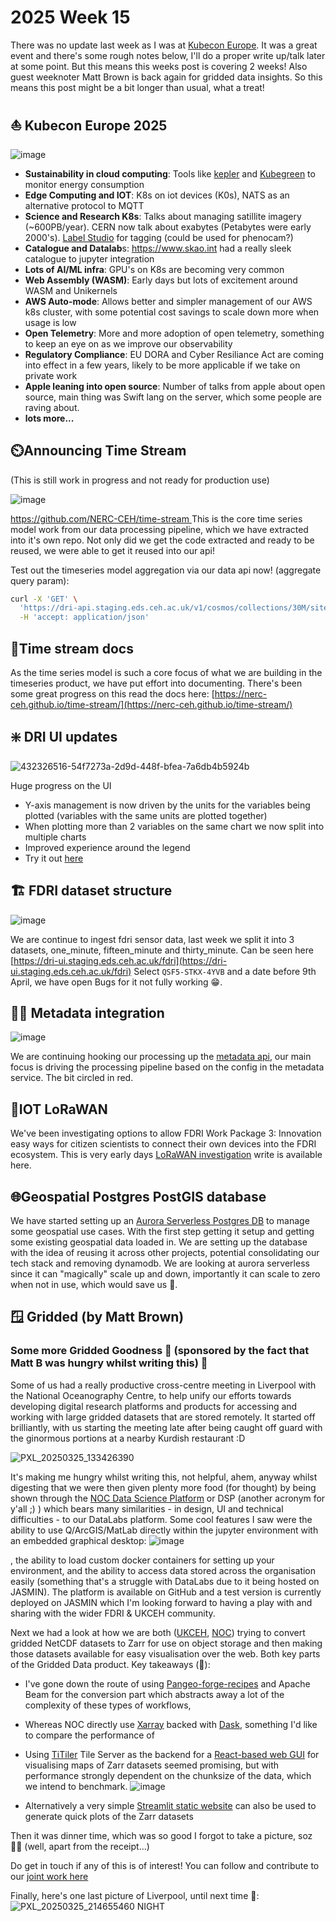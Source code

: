# 2025 Week 15

There was no update last week as I was at [Kubecon Europe](https://events.linuxfoundation.org/kubecon-cloudnativecon-europe/). It was a great event and there's some rough notes below, I'll do a proper write up/talk later at some point. But this means this weeks post is covering 2 weeks! Also guest weeknoter Matt Brown is back again for gridded data insights.  So this means this post might be a bit longer than usual, what a treat!

## ⛵ Kubecon Europe 2025
![image](https://github.com/user-attachments/assets/65fd2067-11ec-4e70-a057-a8d40307c062)


- **Sustainability in cloud computing**: Tools like [kepler](https://sustainable-computing.io/) and [Kubegreen](https://kube-green.dev/) to monitor energy consumption
- **Edge Computing and IOT**: K8s on iot devices (K0s), NATS as an alternative protocol to MQTT
- **Science and Research K8s**: Talks about managing satillite imagery (~600PB/year). CERN now talk about exabytes (Petabytes were early 2000's). [Label Studio](https://labelstud.io/) for tagging (could be used for phenocam?)
- **Catalogue and Datalab**s: https://www.skao.int had a really sleek catalogue to jupyter integration
- **Lots of AI/ML infra**: GPU's on K8s are becoming very common
- **Web Assembly (WASM)**: Early days but lots of excitement around WASM and Unikernels
- **AWS Auto-mode**: Allows better and simpler management of our AWS k8s cluster, with some potential cost savings to scale down more when usage is low
- **Open Telemetry**: More and more adoption of open telemetry, something to keep an eye on as we improve our observability
- **Regulatory Compliance**: EU DORA and Cyber Resiliance Act are coming into effect in a few years, likely to be more applicable if we take on private work
- **Apple leaning into open source**: Number of talks from apple about open source, main thing was Swift lang on the server, which some people are raving about.
- **lots more...**


## ⏲️Announcing Time Stream
(This is still work in progress and not ready for production use)

![image](https://github.com/user-attachments/assets/81d6436b-3ffd-4ac5-95cb-84542f59d1e3)

[https://github.com/NERC-CEH/time-stream 
](https://github.com/NERC-CEH/time-stream 
)
This is the core time series model work from our data processing pipeline, which we have extracted into it's own repo.
Not only did we get the code extracted and ready to be reused, we were able to get it reused into our api!

Test out the timeseries model aggregation via our data api now! (aggregate query param):
```bash
curl -X 'GET' \
  'https://dri-api.staging.eds.ceh.ac.uk/v1/cosmos/collections/30M/sites/ALIC1?variables=WS&start_date=2025-03-01T13%3A10%3A32.106Z&end_date=2025-04-30T13%3A10%3A32.106Z&aggregate=max%3AP1D' \
  -H 'accept: application/json'
```

## 📰Time stream docs
As the time series model is such a core focus of what we are building in the timeseries product, we have put effort into documenting. There's been some great progress on this
read the docs here: [https://nerc-ceh.github.io/time-stream/](https://nerc-ceh.github.io/time-stream/)

## ❇️ DRI UI updates
![432326516-54f7273a-2d9d-448f-bfea-7a6db4b5924b](https://github.com/user-attachments/assets/1adec649-cdb3-4744-a84b-9e0188c239c8)

Huge progress on the UI
- Y-axis management is now driven by the units for the variables being plotted (variables with the same units are plotted together)
- When plotting more than 2 variables on the same chart we now split into multiple charts
- Improved experience around the legend
- Try it out [here](https://dri-ui.staging.eds.ceh.ac.uk/cosmos/sites/ALIC1?endDate=2025-04-11T15%3A30%3A05.635Z&view=explore)

## 🏗️ FDRI dataset structure
![image](https://github.com/user-attachments/assets/f623d0ec-ab27-49d0-8083-72bc673be4c5)

We are continue to ingest fdri sensor data, last week we split it into 3 datasets, one_minute, fifteen_minute and thirty_minute.
Can be seen here [https://dri-ui.staging.eds.ceh.ac.uk/fdri](https://dri-ui.staging.eds.ceh.ac.uk/fdri)
Select `QSF5-STKX-4YVB` and a date before 9th April, we have open Bugs for it not fully working 😁.

## 🧑‍🚀 Metadata integration
![image](https://github.com/user-attachments/assets/e2d7aa33-6914-4214-942c-040a93264ebb)

We are continuing hooking our processing up the [metadata api](https://dri-metadata-api.staging.eds.ceh.ac.uk/doc/reference), our main focus is driving the processing pipeline based on the config in the metadata service.
The bit circled in red.


## 🦠IOT LoRaWAN
We've been investigating options to allow FDRI Work Package 3: Innovation easy ways for citizen scientists to connect their own devices
into the FDRI ecosystem. This is very early days [LoRaWAN investigation](https://wiki.ceh.ac.uk/display/FW/LoRaWAN+Cloud+Integration+Investigation)  write is available here.

## 🌐Geospatial Postgres PostGIS database
We have started setting up an [Aurora Serverless Postgres DB](https://aws.amazon.com/rds/aurora/serverless/) to manage some geospatial use cases. With the first step getting it setup and getting some existing geospatial data loaded in.
We are setting up the database with the idea of reusing it across other projects, potential consolidating our tech stack and removing dynamodb. We are looking at aurora serverless since it can "magically" scale up and down, importantly
it can scale to zero when not in use, which would save us 💸. 

## 🪟 Gridded (by Matt Brown)
### Some more Gridded Goodness 🍰 (sponsored by the fact that Matt B was hungry whilst writing this) 🍰

Some of us had a really productive cross-centre meeting in Liverpool with the National Oceanography Centre, to help unify our efforts towards developing digital research platforms and products for accessing and working with large gridded datasets that are stored remotely. 
It started off brilliantly, with us starting the meeting late after being caught off guard with the ginormous portions at a nearby Kurdish restaurant :D

![PXL_20250325_133426390](https://github.com/user-attachments/assets/11c12de5-1d75-4220-bf60-553e14094c0d)

It's making me hungry whilst writing this, not helpful, ahem, anyway whilst digesting that we were then given plenty more food (for thought) by being shown through the [NOC Data Science Platform](https://cehacuk.sharepoint.com/:b:/r/sites/FDRI-WP2Digital/Shared%20Documents/General/Meetings/20250325%20NOC/Data%20Science%20Platform%20Overview%20for%20CEH%20-%20March%202025.pdf?csf=1&web=1&e=rnjR7Y) or DSP (another acronym for y'all ;) ) which bears many similarities - in design, UI and technical difficulties - to our DataLabs platform. Some cool features I saw were the ability to use Q/ArcGIS/MatLab directly within the jupyter environment with an embedded graphical desktop:
![image](https://github.com/user-attachments/assets/1056e127-d022-4abb-bd2f-96386e87f949)

, the ability to load custom docker containers for setting up your environment, and the ability to access data stored across the organisation easily (something that's a struggle with DataLabs due to it being hosted on JASMIN). The platform is available on GitHub and a test version is currently deployed on JASMIN which I'm looking forward to having a play with and sharing with the wider FDRI & UKCEH community. 

Next we had a look at how we are both ([UKCEH](https://cehacuk.sharepoint.com/:b:/r/sites/FDRI-WP2Digital/Shared%20Documents/General/Meetings/20250325%20NOC/NOC_meeting_250325.pdf?csf=1&web=1&e=OYa5kT), [NOC](https://cehacuk.sharepoint.com/:b:/r/sites/FDRI-WP2Digital/Shared%20Documents/General/Meetings/20250325%20NOC/NOC_Gridded_datasets_Tobias.pdf?csf=1&web=1&e=PsEQTo)) trying to convert gridded NetCDF datasets to Zarr for use on object storage and then making those datasets available for easy visualisation over the web. Both key parts of the Gridded Data product. Key takeaways (🍕):
- I've gone down the route of using [Pangeo-forge-recipes](https://pangeo-forge.readthedocs.io/en/latest/) and Apache Beam for the conversion part which abstracts away a lot of the complexity of these types of workflows,
- Whereas NOC directly use [Xarray](https://docs.xarray.dev/en/stable/) backed with [Dask](https://docs.dask.org/en/stable/), something I'd like to compare the performance of
- Using [TiTiler](https://developmentseed.org/titiler/) Tile Server as the backend for a [React-based web GUI](https://react.zarr-tile-server.xyz/) for visualising maps of Zarr datasets seemed promising, but with performance strongly dependent on the chunksize of the data, which we intend to benchmark.
![image](https://github.com/user-attachments/assets/5e168a7d-bf4f-4594-a7f7-fecd21eb86c6)

- Alternatively a very simple [Streamlit static website](https://streamlit.zarr-tile-server.xyz/) can also be used to generate quick plots of the Zarr datasets

Then it was dinner time, which was so good I forgot to take a picture, soz 🤷‍♂️ (well, apart from the receipt...)

Do get in touch if any of this is of interest! You can follow and contribute to our [joint work here](https://github.com/orgs/ukceh-rse/projects/7)

Finally, here's one last picture of Liverpool, until next time 👋:
![PXL_20250325_214655460 NIGHT](https://github.com/user-attachments/assets/07a74762-b33b-4fae-867a-585c12fbd9ac)

